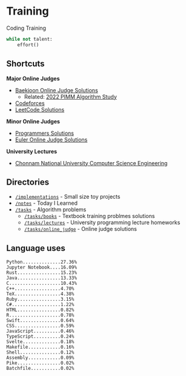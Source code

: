 # Training
Coding Training

```python
while not talent:
    effort()
```

## Shortcuts
**Major Online Judges**
* [Baekjoon Online Judge Solutions](./tasks/online_judge/baekjoon/)
  * Related: [2022 PIMM Algorithm Study](https://github.com/rootachieve/Algorithm-study)
* [Codeforces](./tasks/online_judge/codeforces/)
* [LeetCode Solutions](./tasks/online_judge/leetcode/)

**Minor Online Judges**
* [Programmers Solutions](./tasks/online_judge/programmers)
* [Euler Online Judge Solutions](./tasks/online_judge/euleroj)

**University Lectures**
* [Chonnam National University Computer Science Engineering](./tasks/lectures/jnu/)

## Directories
* [`/implementations`](./implementations/) - Small size toy projects
* [`/notes`](./notes/) - Today I Learned
* [`/tasks`](./tasks/) - Algorithm problems
  * [`/tasks/books`](./tasks/books/) - Textbook training problmes solutions
  * [`/tasks/lectures`](./tasks/lectures/) - University programming lecture homeworks
  * [`/tasks/online_judge`](./tasks/online_judge/) - Online judge solutions

## Language uses
```
Python..............27.36%
Jupyter Notebook....16.09%
Rust................15.23%
Java................13.33%
C...................10.43%
C++.................4.70%
TeX.................4.38%
Ruby................3.15%
C#..................1.22%
HTML................0.82%
R...................0.78%
Swift...............0.64%
CSS.................0.59%
JavaScript..........0.46%
TypeScript..........0.24%
Svelte..............0.18%
Makefile............0.16%
Shell...............0.12%
Assembly............0.09%
Pike................0.02%
Batchfile...........0.02%
```
